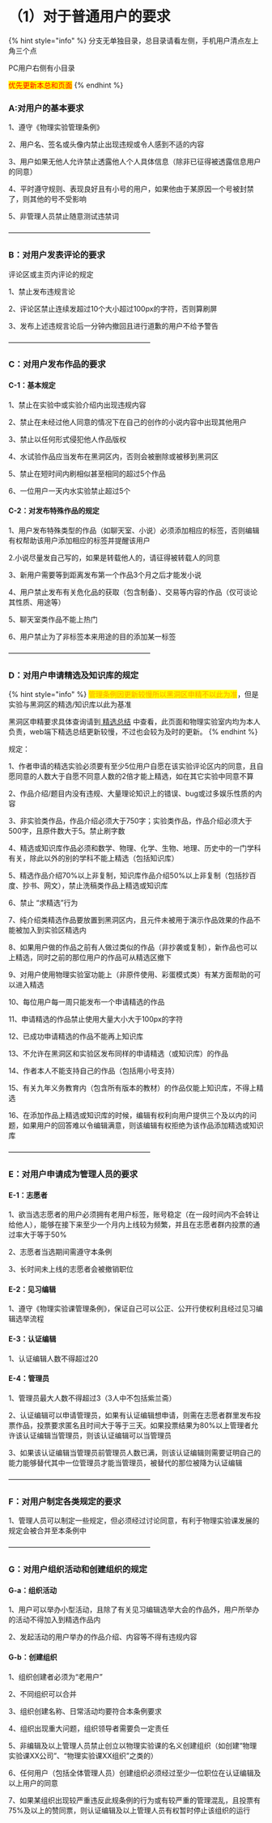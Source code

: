 # （1）对于普通用户的要求

{% hint style="info" %}
分支无单独目录，总目录请看左侧，手机用户清点左上角三个点

PC用户右侧有小目录

<mark style="color:red;">优先更新本总和页面</mark>
{% endhint %}

### A:对用户的基本要求

1、遵守《物理实验管理条例》

2、用户名、签名或头像内禁止出现违规或令人感到不适的内容

3、用户如果无他人允许禁止透露他人个人具体信息（除非已征得被透露信息用户的同意）

4、平时遵守规则、表现良好且有小号的用户，如果他由于某原因一个号被封禁了，则其他的号不受影响

5、非管理人员禁止随意测试违禁词

————————————————————

### B：对用户发表评论的要求

评论区或主页内评论的规定

1、禁止发布违规言论

2、评论区禁止连续发超过10个大小超过100px的字符，否则算刷屏

3、发布上述违规言论后一分钟内撤回且进行道歉的用户不给予警告

————————————————————

### C：对用户发布作品的要求

#### C-1：基本规定

1、禁止在实验中或实验介绍内出现违规内容

2、禁止在未经过他人同意的情况下在自己的创作的小说内容中出现其他用户

3、禁止以任何形式侵犯他人作品版权

4、水试验作品应当发布在黑洞区内，否则会被删除或被移到黑洞区

5、禁止在短时间内刷相似甚至相同的超过5个作品

6、一位用户一天内水实验禁止超过5个

#### C-2：对发布特殊作品的规定

1、用户发布特殊类型的作品（如聊天室、小说）必须添加相应的标签，否则编辑有权帮助该用户添加相应的标签并提醒该用户

2.小说尽量发自己写的，如果是转载他人的，请征得被转载人的同意

3、新用户需要等到距离发布第一个作品3个月之后才能发小说

4、用户禁止发布有关危化品的获取（包含制备）、交易等内容的作品（仅可谈论其性质、用途等）

5、聊天室类作品不能上热门

6、用户禁止为了非标签本来用途的目的添加某一标签

————————————————————

### D：对用户申请精选及知识库的规定

{% hint style="info" %}
<mark style="color:orange;">管理条例因更新较慢所以黑洞区申精不以此为准</mark>，但是实验与黑洞区的精选/知识库以此为基准

黑洞区申精要求具体查询请到[ 精选总结](../../../jing-xuan-tiao-li-zong-jie.md) 中查看，此页面和物理实验室内均为本人负责，web端下精选总结更新较慢，不过也会较为及时的更新。
{% endhint %}

规定：

1、作者申请的精选实验必须要有至少5位用户自愿在该实验评论区内的同意，且自愿同意的人数大于自愿不同意人数的2倍才能上精选，如在其它实验中同意不算

2、作品介绍/题目内没有违规、大量理论知识上的错误、bug或过多娱乐性质的内容

3、非实验类作品，作品介绍必须大于750字；实验类作品，作品介绍必须大于500字，且原件数大于5。禁止刷字数

4、精选或知识库作品必须和数学、物理、化学、生物、地理、历史中的一门学科有关，除此以外的别的学科不能上精选（包括知识库）

5、精选作品介绍70%以上非复制，知识库作品介绍50%以上非复制（包括抄百度、抄书、网文），禁止洗稿类作品上精选或知识库

6、禁止 “求精选”行为

7、纯介绍类精选作品要放置到黑洞区内，且元件未被用于演示作品效果的作品不能被加入到实验区精选内

8、如果用户做的作品之前有人做过类似的作品（非抄袭或复制），新作品也可以上精选，同时之前的那位用户的作品可从精选区撤下

9、对用户使用物理实验室功能上（非原件使用、彩蛋模式类）有某方面帮助的可以进入精选

10、每位用户每一周只能发布一个申请精选的作品

11、申请精选的作品禁止使用大量大小大于100px的字符

12、已成功申请精选的作品不能再上知识库

13、不允许在黑洞区和实验区发布同样的申请精选（或知识库）的作品

14、作者本人不能支持自己的作品（包括用小号支持）

15、有关九年义务教育内（包含所有版本的教材）的作品仅能上知识库，不得上精选

16、在添加作品上精选或知识库的时候，编辑有权利向用户提供三个及以内的问题，如果用户的回答难以令编辑满意，则该编辑有权拒绝为该作品添加精选或知识库

————————————————————

### E：对用户申请成为管理人员的要求

#### E-1：志愿者

1、欲当选志愿者的用户必须拥有老用户标签，账号稳定（在一段时间内不会转让给他人），能够在接下来至少一个月内上线较为频繁，并且在志愿者群内投票的通过率大于等于50%

2、志愿者当选期间需遵守本条例

3、长时间未上线的志愿者会被撤销职位

#### E-2：见习编辑

1、遵守《物理实验课管理条例》，保证自己可以公正、公开行使权利且经过见习编辑选举流程

#### E-3：认证编辑

1、认证编辑人数不得超过20

#### E-4：管理员

1、管理员最大人数不得超过3（3人中不包括紫兰斋）

2、认证编辑可以申请管理员，如果有认证编辑想申请，则需在志愿者群里发布投票作品，投票要求匿名且时间大于等于三天。如果投票结果为80%以上管理者允许该认证编辑当管理员，则该认证编辑可以当管理员

3、如果该认证编辑当管理员前管理员人数已满，则该认证编辑则需要证明自己的能力能够替代其中一位管理员才能当管理员，被替代的那位被降为认证编辑

————————————————————

### F：对用户制定各类规定的要求

1、管理人员可以制定一些规定，但必须经过讨论同意，有利于物理实验课发展的规定会被合并至本条例中

————————————————————

### G：对用户组织活动和创建组织的规定

#### G-a：组织活动

1、用户可以举办小型活动，且除了有关见习编辑选举大会的作品外，用户所举办的活动不得加入到精选作品内

2、发起活动的用户举办的作品介绍、内容等不得有违规内容

#### G-b：创建组织

1、组织创建者必须为“老用户”

2、不同组织可以合并

3、组织创建名称、日常活动均要符合本条例要求

4、组织出现重大问题，组织领导者需要负一定责任

5、非编辑及以上管理人员禁止创立以物理实验课的名义创建组织（如创建“物理实验课XX公司”、“物理实验课XX组织”之类的）

6、任何用户（包括全体管理人员）创建组织必须经过至少一位职位在认证编辑及以上用户的同意

7、如果某组织出现较严重违反此规条例的行为或有较严重的管理混乱，且投票有75%及以上的赞同票，则认证编辑及以上管理人员有权暂时停止该组织的运行
